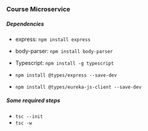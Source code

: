 ### Course Microservice

##### Dependencies
- express: `npm install express`
- body-parser: `npm install body-parser`

- Typescript: `npm install -g typescript`
- `npm install @types/express --save-dev`
- `npm install @types/eureka-js-client --save-dev`

##### Some required steps
- `tsc --init`
- `tsc -w`

